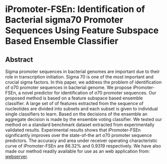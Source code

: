 # iPromoter-FSEn: Identification of Bacterial sigma70 Promoter Sequences Using Feature Subspace Based Ensemble Classifier

## Abstract
Sigma promoter sequences in bacterial genomes are important due to their role in transcription initiation. Sigma 70 is one of the most important and crucial sigma
factors. In this paper, we address the problem of identification of σ70 promoter sequences in bacterial genome. We propose iPromoter-FSEn, a novel predictor for
identification of σ70 promoter sequences. Our proposed method is based on a feature subspace based ensemble classifier. A large set of of features extracted from the
sequence of nucleotides are divided into subsets and each subset is given to individual single classifiers to learn. Based on the decisions of the ensemble an aggregate
decision is made by the ensemble voting classifier. We tested our method on a standard benchmark dataset extracted from experimentally validated results.
Experimental results shows that iPromoter-FSEn significantly improves over the state-of-the art σ70 promoter sequence predictors. The accuracy and area under
receiver operating characteristic curve of iPromoter-FSEn are 86.32% and 0.9319 respectively. We have also made our method readily available for use as an web
application from: [webserver](http://ipromoterfsen.pythonanywhere.com/server).


